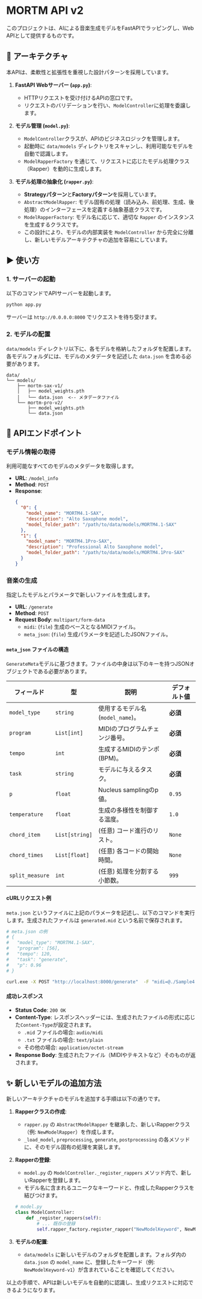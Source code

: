 # MORTM API v2

このプロジェクトは、AIによる音楽生成モデルをFastAPIでラッピングし、Web APIとして提供するものです。

## 🚀 アーキテクチャ

本APIは、柔軟性と拡張性を重視した設計パターンを採用しています。

1.  **FastAPI Webサーバー (`app.py`)**:
    *   HTTPリクエストを受け付けるAPIの窓口です。
    *   リクエストのバリデーションを行い、`ModelController`に処理を委譲します。

2.  **モデル管理 (`model.py`)**:
    *   `ModelController`クラスが、APIのビジネスロジックを管理します。
    *   起動時に `data/models` ディレクトリをスキャンし、利用可能なモデルを自動で認識します。
    *   `ModelRapperFactory` を通じて、リクエストに応じたモデル処理クラス（Rapper）を動的に生成します。

3.  **モデル処理の抽象化 (`rapper.py`)**:
    *   **Strategyパターン**と**Factoryパターン**を採用しています。
    *   `AbstractModelRapper`: モデル固有の処理（読み込み、前処理、生成、後処理）のインターフェースを定義する抽象基底クラスです。
    *   `ModelRapperFactory`: モデル名に応じて、適切な `Rapper` のインスタンスを生成するクラスです。
    *   この設計により、モデルの内部実装を `ModelController` から完全に分離し、新しいモデルアーキテクチャの追加を容易にしています。

## ▶️ 使い方

### 1. サーバーの起動

以下のコマンドでAPIサーバーを起動します。

```bash
python app.py
```

サーバーは `http://0.0.0.0:8000` でリクエストを待ち受けます。

### 2. モデルの配置

`data/models` ディレクトリ以下に、各モデルを格納したフォルダを配置します。各モデルフォルダには、モデルのメタデータを記述した `data.json` を含める必要があります。

```
data/
└── models/
    ├── mortm-sax-v1/
    │   ├── model_weights.pth
    │   └── data.json  <-- メタデータファイル
    └── mortm-pro-v2/
        ├── model_weights.pth
        └── data.json
```

## 📖 APIエンドポイント

### モデル情報の取得

利用可能なすべてのモデルのメタデータを取得します。

-   **URL**: `/model_info`
-   **Method**: `POST`
-   **Response**:
    ```json
    {
      "0": {
        "model_name": "MORTM4.1-SAX",
        "description": "Alto Saxophone model",
        "model_folder_path": "/path/to/data/models/MORTM4.1-SAX"
      },
      "1": {
        "model_name": "MORTM4.1Pro-SAX",
        "description": "Professional Alto Saxophone model",
        "model_folder_path": "/path/to/data/models/MORTM4.1Pro-SAX"
      }
    }
    ```

### 音楽の生成

指定したモデルとパラメータで新しいファイルを生成します。

-   **URL**: `/generate`
-   **Method**: `POST`
-   **Request Body**: `multipart/form-data`
    -   `midi`: (`file`) 生成のベースとなるMIDIファイル。
    -   `meta_json`: (`file`) 生成パラメータを記述したJSONファイル。

#### `meta_json` ファイルの構造

`GenerateMeta`モデルに基づきます。ファイルの中身は以下のキーを持つJSONオブジェクトである必要があります。

| フィールド        | 型             | 説明                                           | デフォルト値 |
| ----------------- | -------------- | ---------------------------------------------- | ------------ |
| `model_type`      | `string`       | 使用するモデル名 (`model_name`)。              | **必須**     |
| `program`         | `List[int]`    | MIDIのプログラムチェンジ番号。                 | **必須**     |
| `tempo`           | `int`          | 生成するMIDIのテンポ (BPM)。                   | **必須**     |
| `task`            | `string`       | モデルに与えるタスク。                         | **必須**     |
| `p`               | `float`        | Nucleus samplingのp値。                        | `0.95`       |
| `temperature`     | `float`        | 生成の多様性を制御する温度。                   | `1.0`        |
| `chord_item`      | `List[string]` | (任意) コード進行のリスト。                    | `None`       |
| `chord_times`     | `List[float]`  | (任意) 各コードの開始時間。                    | `None`       |
| `split_measure`   | `int`          | (任意) 処理を分割する小節数。                  | `999`        |

#### cURLリクエスト例

`meta.json` というファイルに上記のパラメータを記述し、以下のコマンドを実行します。生成されたファイルは `generated.mid` という名前で保存されます。

```bash
# meta.json の例
# {
#   "model_type": "MORTM4.1-SAX",
#   "program": [56],
#   "tempo": 120,
#   "task": "generate",
#   "p": 0.96
# }

curl.exe -X POST "http://localhost:8000/generate"  -F "midi=@./Sample4.mid"  -F "meta_json=@./meta.json;type=application/json" -o generated.mid
```

#### 成功レスポンス

-   **Status Code**: `200 OK`
-   **Content-Type**: レスポンスヘッダーには、生成されたファイルの形式に応じた`Content-Type`が設定されます。
    -   `.mid` ファイルの場合: `audio/midi`
    -   `.txt` ファイルの場合: `text/plain`
    -   その他の場合: `application/octet-stream`
-   **Response Body**: 生成されたファイル（MIDIやテキストなど）そのものが返されます。

## ✨ 新しいモデルの追加方法

新しいアーキテクチャのモデルを追加する手順は以下の通りです。

1.  **Rapperクラスの作成**:
    *   `rapper.py` の `AbstractModelRapper` を継承した、新しいRapperクラス（例: `NewModelRapper`）を作成します。
    *   `_load_model`, `preprocessing`, `generate`, `postprocessing` の各メソッドに、そのモデル固有の処理を実装します。

2.  **Rapperの登録**:
    *   `model.py` の `ModelController._register_rappers` メソッド内で、新しいRapperを登録します。
    *   モデル名に含まれるユニークなキーワードと、作成したRapperクラスを結びつけます。

    ```python
    # model.py
    class ModelController:
        def _register_rappers(self):
            # ... 既存の登録
            self.rapper_factory.register_rapper("NewModelKeyword", NewModelRapper)
    ```

3.  **モデルの配置**:
    *   `data/models` に新しいモデルのフォルダを配置します。フォルダ内の `data.json` の `model_name` に、登録したキーワード（例: `NewModelKeyword-v1`）が含まれていることを確認してください。

以上の手順で、APIは新しいモデルを自動的に認識し、生成リクエストに対応できるようになります。
